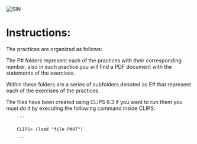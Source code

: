 ![SIN](https://image.freepik.com/vector-gratis/ai-antecedentes-inteligencia-artificial-aprendizaje-automatico_127544-409.jpg)

# Instructions:
The practices are organized as follows:
  
The P# folders represent each of the practices with their corresponding number, also in each practice you will find a PDF document with the statements of the exercises. 
  
Within these folders are a series of subfolders denoted as E# that represent each of the exercises of the practices.  
   
The files have been created using CLIPS 6.3 if you want to run them you must do it  by executing the following command inside CLIPS:  
  
		```
    
		CLIPS> (load "file PAHT")
		
		```